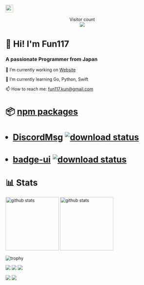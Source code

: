 <p align="left"> 
  <a href="https://github.com/fun117" target="_blank">
    <img height="25" src="https://img.shields.io/github/followers/fun117?label=follow&logo=github&style=flat" />
  </a>
</p>

<p align="center"> 
  Visitor count<br>
  <img src="https://profile-counter.glitch.me/fun117/count.svg" />
</p>

# 👋 Hi! I'm Fun117

### A passionate Programmer from Japan

🔭 I’m currently working on <a href="https://github.com/selcold/scratch-building" target="_blank	">Website</a>

🌱  I’m currently learning Go, Python, Swift

📫  How to reach me: fun117.kun@gmail.com

# 📦 [npm packages](https://www.npmjs.com/~fun117?activeTab=packages)
<ul>
  <h1><li>
    <a href="https://github.com/Fun117/discord-messages-ui">DiscordMsg</a> <a href="https://npmcharts.com/compare/discord-msg-ui-beta?minimal=true"><img alt="download status" src="https://img.shields.io/npm/dt/discord-msg-ui-beta.svg?style=flat"/></a>
  </li></h1>
  <h1><li>
    <a href="https://github.com/Fun117/badge-ui">badge-ui</a> <a href="https://npmcharts.com/compare/badge-ui?minimal=true"><img alt="download status" src="https://img.shields.io/npm/dt/badge-ui.svg?style=flat"/></a>
  </li></h1>
</ul>

# 📊 Stats

<p align="left"> 
  <img alt="github stats" height="175px" src="https://github-readme-stats.vercel.app/api?username=fun117&theme=ambient_gradient&show_icons=ture" />
  <img alt="github stats" height="175px" src="https://github-readme-stats.vercel.app/api/top-langs/?username=fun117&layout=compact&cache_seconds=1800&theme=github_dark&hide=ShaderLab" />
</p>

![trophy](https://github-profile-trophy.vercel.app/?username=fun117&theme=algolia&column=7)

![](https://github-profile-summary-cards.vercel.app/api/cards/profile-details?username=fun117&theme=github_dark)
![](https://github-profile-summary-cards.vercel.app/api/cards/repos-per-language?username=fun117&theme=github_dark)
![](https://github-profile-summary-cards.vercel.app/api/cards/most-commit-language?username=fun117&theme=github_dark)

![](https://github-profile-summary-cards.vercel.app/api/cards/stats?username=fun117&theme=github_dark)
![](https://github-profile-summary-cards.vercel.app/api/cards/productive-time?username=fun117&theme=github_dark)
